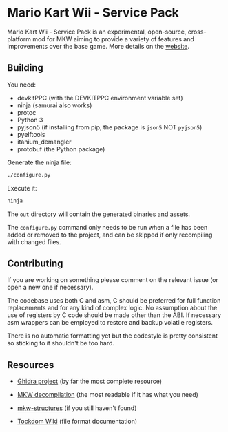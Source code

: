 # Mario Kart Wii - Service Pack

Mario Kart Wii - Service Pack is an experimental, open-source, cross-platform mod for MKW aiming to provide a variety of features and improvements over the base game. More details on the [website](https://mkw-sp.com).

## Building

You need:

- devkitPPC (with the DEVKITPPC environment variable set)
- ninja (samurai also works)
- protoc
- Python 3
- pyjson5 (if installing from pip, the package is `json5` NOT `pyjson5`)
- pyelftools
- itanium\_demangler
- protobuf (the Python package)

Generate the ninja file:

```bash
./configure.py
```

Execute it:

```bash
ninja
```

The `out` directory will contain the generated binaries and assets.

The `configure.py` command only needs to be run when a file has been added or removed
to the project, and can be skipped if only recompiling with changed files.

## Contributing

If you are working on something please comment on the relevant issue (or open a new one if necessary).

The codebase uses both C and asm, C should be preferred for full function replacements and for any kind of complex logic. No assumption about the use of registers by C code should be made other than the ABI. If necessary asm wrappers can be employed to restore and backup volatile registers.

There is no automatic formatting yet but the codestyle is pretty consistent so sticking to it shouldn't be too hard.

## Resources

- [Ghidra project](https://drive.google.com/drive/folders/1I1VRfeut3NtPeddePutfAaZhduVdKhhc?usp=sharing) (by far the most complete resource)

- [MKW decompilation](https://github.com/riidefi/mkw) (the most readable if it has what you need)

- [mkw-structures](https://github.com/SeekyCt/mkw-structures) (if you still haven't found)

- [Tockdom Wiki](http://wiki.tockdom.com/wiki/Main_Page) (file format documentation)
